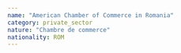 ```yaml
---
name: "American Chamber of Commerce in Romania"
category: private_sector
nature: "Chambre de commerce"
nationality: ROM
---
```

    